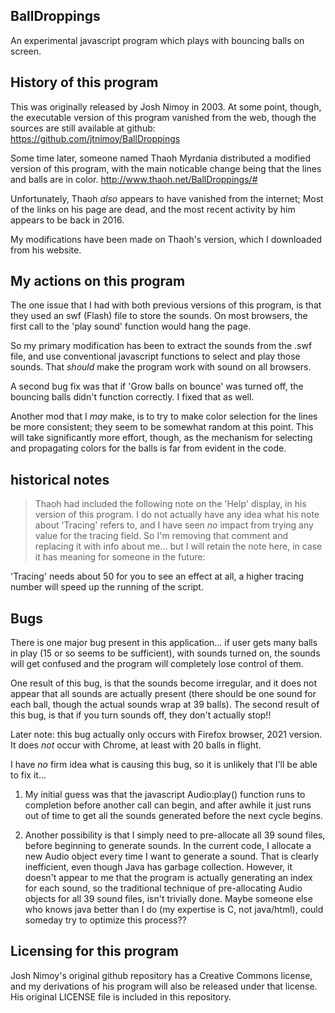 ## BallDroppings
An experimental javascript program which plays with bouncing balls on screen.

##  History of this program

This was originally released by Josh Nimoy in 2003.
At some point, though, the executable version of this program vanished from the web,
though the sources are still available at github:
https://github.com/jtnimoy/BallDroppings

Some time later, someone named Thaoh Myrdania distributed a modified version of this program,
with the main noticable change being that the lines and balls are in color.
http://www.thaoh.net/BallDroppings/#

Unfortunately, Thaoh *also* appears to have vanished from the internet; 
Most of the links on his page are dead, and the most recent activity by him appears to be back in 2016.

My modifications have been made on Thaoh's version, which I downloaded from his website.

##  My actions on this program
The one issue that I had with both previous versions of this program, is that they used
an swf (Flash) file to store the sounds.  On most browsers, the first call to the 'play sound' function
would hang the page.

So my primary modification has been to extract the sounds from the .swf file,
and use conventional javascript functions to select and play those sounds.
That *should* make the program work with sound on all browsers.

A second bug fix was that if 'Grow balls on bounce' was turned off, the bouncing balls
didn't function correctly.  I fixed that as well.

Another mod that I _may_ make, is to try to make color selection for the lines be more consistent;
they seem to be somewhat random at this point.  This will take significantly more
effort, though, as the mechanism for selecting and propagating colors for the balls
is far from evident in the code.

##  historical notes
> Thaoh had included the following note on the 'Help' display, in his version of this program.
I do not actually have any idea what his note about 'Tracing' refers to, and I have seen *no*
impact from trying any value for the tracing field.  So I'm removing that comment and replacing 
it with info about me... but I will retain the note here, in case it has meaning for someone
in the future:

'Tracing' needs about 50 for you to see an effect at all, 
a higher tracing number will speed up the running of the script.


##  Bugs

There is one major bug present in this application... if user gets many balls in play
(15 or so seems to be sufficient), with sounds turned on, the sounds will get confused
and the program will completely lose control of them.  

One result of this bug, is that the sounds become irregular, and it does not appear that 
all sounds are actually present (there should be one sound for each ball, though the 
actual sounds wrap at 39 balls).  The second result of this bug, is that if you turn 
sounds off, they don't actually stop!!  

Later note: this bug actually only occurs with Firefox browser, 2021 version.
It does *not* occur with Chrome, at least with 20 balls in flight.

I have *no* firm idea what is causing this bug, so it is unlikely that I'll be able to fix it...

1. My initial guess was that the javascript Audio:play() function runs to completion before
another call can begin, and after awhile it just runs out of time to get all the sounds
generated before the next cycle begins.

2. Another possibility is that I simply need to pre-allocate all 39 sound files,
before beginning to generate sounds.  In the current code, I allocate a new Audio
object every time I want to generate a sound.  That is clearly inefficient, even though
Java has garbage collection.  However, it doesn't appear to me that the program is
actually generating an index for each sound, so the traditional technique of 
pre-allocating Audio objects for all 39 sound files, isn't trivially done.
Maybe someone else who knows java better than I do (my expertise is C, not java/html), 
could someday try to optimize this process??


##  Licensing for this program
Josh Nimoy's original github repository has a Creative Commons license, 
and my derivations of his program will also be released under that license.
His original LICENSE file is included in this repository.

